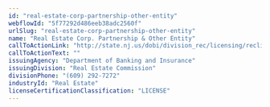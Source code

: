 ```yaml
---
id: "real-estate-corp-partnership-other-entity"
webflowId: "5f77292d486eeb38adc2560f"
urlSlug: "real-estate-corp-partnership-other-entity"
name: "Real Estate Corp. Partnership & Other Entity"
callToActionLink: "http://state.nj.us/dobi/division_rec/licensing/reclic_menu.htm"
callToActionText: ""
issuingAgency: "Department of Banking and Insurance"
issuingDivision: "Real Estate Commission"
divisionPhone: "(609) 292-7272"
industryId: "Real Estate"
licenseCertificationClassification: "LICENSE"
---
```

